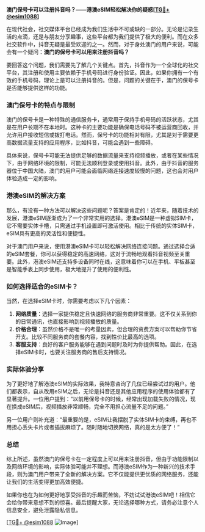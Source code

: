 **澳门保号卡可以注册抖音吗？——港澳eSIM轻松解决你的疑惑[[TG💪+ @esim1088](https://t.me/s/esim1088)]**

在现代社会，社交媒体平台已经成为我们生活中不可或缺的一部分。无论是记录生活的点滴，还是与朋友分享趣事，这些平台都为我们提供了极大的便利。而在众多社交软件中，抖音无疑是最受欢迎的之一。然而，对于身处澳门的用户来说，可能会有一个疑问：**澳门的保号卡可以用来注册抖音吗？**

要回答这个问题，我们需要先了解几个关键点。首先，抖音作为一个全球化的社交平台，其注册和使用主要依赖于手机号码进行身份验证。因此，如果你拥有一个有效的手机号码，理论上是可以注册抖音的。但是，问题的关键在于，澳门的保号卡是否能够提供这样的功能。

### 澳门保号卡的特点与限制

澳门的保号卡是一种特殊的通信服务卡，通常用于保持手机号码的活跃状态，尤其是在用户长期不在本地时。这种卡的主要功能是确保电话号码不被运营商回收，并允许用户接收短信或拨打电话。然而，保号卡的功能相对有限，尤其是对于需要更高数据流量支持的应用程序，比如抖音，可能会遇到一些障碍。

具体来说，保号卡可能无法提供足够的数据流量来支持视频播放，或者在某些情况下，由于网络环境的限制，可能无法顺利登录或使用抖音。此外，由于抖音的服务器位于中国大陆，澳门的用户可能会面临网络连接速度较慢的问题，这也会对用户体验造成一定的影响。

### 港澳eSIM的解决方案

那么，有没有一种方法可以解决这些问题呢？答案是肯定的！近年来，随着技术的发展，港澳eSIM逐渐成为了一个非常实用的选择。港澳eSIM是一种虚拟SIM卡，它不需要实体卡槽，只需通过手机设置即可激活使用。相比于传统的实体SIM卡，eSIM具有更高的灵活性和便捷性。

对于澳门用户来说，使用港澳eSIM卡可以轻松解决网络连接问题。通过选择合适的eSIM套餐，你可以获得稳定的高速网络，这对于流畅地观看抖音视频至关重要。此外，港澳eSIM还支持多设备同时在线，这意味着你可以在手机、平板甚至是智能手表上同步使用，极大地提升了使用的便利性。

### 如何选择适合的eSIM卡？

当然，在选择eSIM卡时，你需要考虑以下几个因素：

1. **网络质量**：选择一家提供稳定且快速网络的服务商非常重要。这不仅关系到你的日常通讯，也直接影响到视频播放的质量。
2. **价格合理**：虽然价格不是唯一的考量因素，但合理的资费方案可以帮助你节省开支。比较不同服务商的套餐内容，找到性价比最高的选项。
3. **客服支持**：良好的客户服务能够在遇到问题时及时为你提供帮助。因此，在选择eSIM卡时，也要关注服务商的售后支持情况。

### 实际体验分享

为了更好地了解港澳eSIM的实际效果，我特意咨询了几位已经尝试过的用户。他们都表示，自从改用eSIM之后，无论是抖音还是其他应用程序的使用体验都有了显著提升。一位用户提到：“以前用保号卡的时候，经常出现加载失败的情况，现在换成eSIM后，视频播放非常顺畅，完全不用担心流量不足的问题。”

另一位用户则补充道：“最重要的是，eSIM让我摆脱了实体SIM卡的束缚，再也不用担心丢失卡片或者插拔麻烦了。随时随地切换网络，真的是太方便了！”

### 总结

综上所述，虽然澳门的保号卡在一定程度上可以用来注册抖音，但由于功能限制以及网络环境的影响，实际体验可能并不理想。而港澳eSIM作为一种新兴的技术手段，则为澳门用户带来了全新的解决方案。它不仅能提供更优质的网络服务，还能让我们的生活变得更加高效便捷。

如果你也在为如何更好地享受抖音的乐趣而苦恼，不妨试试港澳eSIM吧！相信它会给你带来意想不到的惊喜。最后提醒大家，无论选择哪种方式，请务必注意个人信息安全，避免泄露隐私信息。

[[TG💪+ @esim1088](https://t.me/s/esim1088) ![Image](https://i.postimg.cc/4NQfJmqS/Snipaste-2025-05-13-00-14-12.png)]